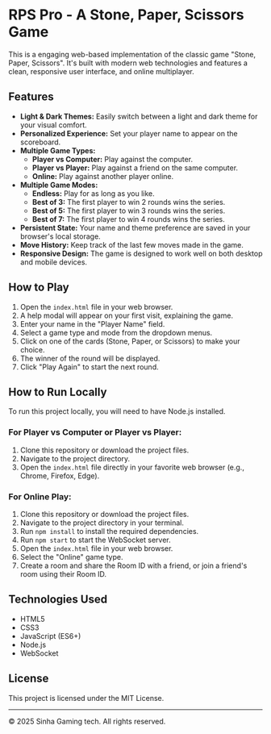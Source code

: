 # RPS Pro - A Stone, Paper, Scissors Game

This is a engaging web-based implementation of the classic game "Stone, Paper, Scissors". It's built with modern web technologies and features a clean, responsive user interface, and online multiplayer.

## Features

*   **Light & Dark Themes:** Easily switch between a light and dark theme for your visual comfort.
*   **Personalized Experience:** Set your player name to appear on the scoreboard.
*   **Multiple Game Types:**
    *   **Player vs Computer:** Play against the computer.
    *   **Player vs Player:** Play against a friend on the same computer.
    *   **Online:** Play against another player online.
*   **Multiple Game Modes:**
    *   **Endless:** Play for as long as you like.
    *   **Best of 3:** The first player to win 2 rounds wins the series.
    *   **Best of 5:** The first player to win 3 rounds wins the series.
    *   **Best of 7:** The first player to win 4 rounds wins the series.
*   **Persistent State:** Your name and theme preference are saved in your browser's local storage.
*   **Move History:** Keep track of the last few moves made in the game.
*   **Responsive Design:** The game is designed to work well on both desktop and mobile devices.

## How to Play

1.  Open the `index.html` file in your web browser.
2.  A help modal will appear on your first visit, explaining the game.
3.  Enter your name in the "Player Name" field.
4.  Select a game type and mode from the dropdown menus.
5.  Click on one of the cards (Stone, Paper, or Scissors) to make your choice.
6.  The winner of the round will be displayed.
7.  Click "Play Again" to start the next round.

## How to Run Locally

To run this project locally, you will need to have Node.js installed.

### For Player vs Computer or Player vs Player:

1.  Clone this repository or download the project files.
2.  Navigate to the project directory.
3.  Open the `index.html` file directly in your favorite web browser (e.g., Chrome, Firefox, Edge).

### For Online Play:

1.  Clone this repository or download the project files.
2.  Navigate to the project directory in your terminal.
3.  Run `npm install` to install the required dependencies.
4.  Run `npm start` to start the WebSocket server.
5.  Open the `index.html` file in your web browser.
6.  Select the "Online" game type.
7.  Create a room and share the Room ID with a friend, or join a friend's room using their Room ID.

## Technologies Used

*   HTML5
*   CSS3
*   JavaScript (ES6+)
*   Node.js
*   WebSocket

## License

This project is licensed under the MIT License.

---

&copy; 2025 Sinha Gaming tech. All rights reserved.

